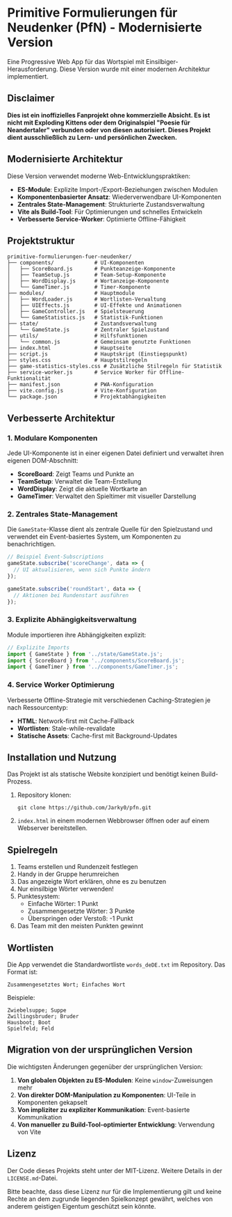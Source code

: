 # Primitive Formulierungen für Neudenker (PfN) - Modernisierte Version

Eine Progressive Web App für das Wortspiel mit Einsilbiger-Herausforderung. Diese Version wurde mit einer modernen Architektur implementiert.

## Disclaimer

**Dies ist ein inoffizielles Fanprojekt ohne kommerzielle Absicht. Es ist nicht mit Exploding Kittens oder dem Originalspiel "Poesie für Neandertaler" verbunden oder von diesen autorisiert. Dieses Projekt dient ausschließlich zu Lern- und persönlichen Zwecken.**

## Modernisierte Architektur

Diese Version verwendet moderne Web-Entwicklungspraktiken:

- **ES-Module**: Explizite Import-/Export-Beziehungen zwischen Modulen
- **Komponentenbasierter Ansatz**: Wiederverwendbare UI-Komponenten
- **Zentrales State-Management**: Strukturierte Zustandsverwaltung
- **Vite als Build-Tool**: Für Optimierungen und schnelles Entwickeln
- **Verbesserte Service-Worker**: Optimierte Offline-Fähigkeit

## Projektstruktur

```
primitive-formulierungen-fuer-neudenker/
├── components/             # UI-Komponenten
│   ├── ScoreBoard.js       # Punkteanzeige-Komponente
│   ├── TeamSetup.js        # Team-Setup-Komponente
│   ├── WordDisplay.js      # Wortanzeige-Komponente
│   └── GameTimer.js        # Timer-Komponente
├── modules/                # Hauptmodule
│   ├── WordLoader.js       # Wortlisten-Verwaltung
│   ├── UIEffects.js        # UI-Effekte und Animationen
│   ├── GameController.js   # Spielsteuerung
│   └── GameStatistics.js   # Statistik-Funktionen
├── state/                  # Zustandsverwaltung
│   └── GameState.js        # Zentraler Spielzustand
├── utils/                  # Hilfsfunktionen
│   └── common.js           # Gemeinsam genutzte Funktionen
├── index.html              # Hauptseite
├── script.js               # Hauptskript (Einstiegspunkt)
├── styles.css              # Hauptstilregeln
├── game-statistics-styles.css # Zusätzliche Stilregeln für Statistik
├── service-worker.js       # Service Worker für Offline-Funktionalität
├── manifest.json           # PWA-Konfiguration
├── vite.config.js          # Vite-Konfiguration
└── package.json            # Projektabhängigkeiten
```

## Verbesserte Architektur

### 1. Modulare Komponenten

Jede UI-Komponente ist in einer eigenen Datei definiert und verwaltet ihren eigenen DOM-Abschnitt:

- **ScoreBoard**: Zeigt Teams und Punkte an
- **TeamSetup**: Verwaltet die Team-Erstellung
- **WordDisplay**: Zeigt die aktuelle Wortkarte an
- **GameTimer**: Verwaltet den Spieltimer mit visueller Darstellung

### 2. Zentrales State-Management

Die `GameState`-Klasse dient als zentrale Quelle für den Spielzustand und verwendet ein Event-basiertes System, um Komponenten zu benachrichtigen.

```javascript
// Beispiel Event-Subscriptions
gameState.subscribe('scoreChange', data => {
  // UI aktualisieren, wenn sich Punkte ändern
});

gameState.subscribe('roundStart', data => {
  // Aktionen bei Rundenstart ausführen
});
```

### 3. Explizite Abhängigkeitsverwaltung

Module importieren ihre Abhängigkeiten explizit:

```javascript
// Explizite Imports
import { GameState } from '../state/GameState.js';
import { ScoreBoard } from '../components/ScoreBoard.js';
import { GameTimer } from '../components/GameTimer.js';
```

### 4. Service Worker Optimierung

Verbesserte Offline-Strategie mit verschiedenen Caching-Strategien je nach Ressourcentyp:

- **HTML**: Network-first mit Cache-Fallback
- **Wortlisten**: Stale-while-revalidate
- **Statische Assets**: Cache-first mit Background-Updates

## Installation und Nutzung

Das Projekt ist als statische Website konzipiert und benötigt keinen Build-Prozess.

1. Repository klonen:
   ```
   git clone https://github.com/Jarky0/pfn.git
   ```

2. `index.html` in einem modernen Webbrowser öffnen oder auf einem Webserver bereitstellen.

## Spielregeln

1. Teams erstellen und Rundenzeit festlegen
2. Handy in der Gruppe herumreichen
3. Das angezeigte Wort erklären, ohne es zu benutzen
4. Nur einsilbige Wörter verwenden!
5. Punktesystem:
   - Einfache Wörter: 1 Punkt
   - Zusammengesetzte Wörter: 3 Punkte
   - Überspringen oder Verstoß: -1 Punkt
6. Das Team mit den meisten Punkten gewinnt

## Wortlisten

Die App verwendet die Standardwortliste `words_deDE.txt` im Repository. Das Format ist:

```
Zusammengesetztes Wort; Einfaches Wort
```

Beispiele:

```
Zwiebelsuppe; Suppe
Zwillingsbruder; Bruder
Hausboot; Boot
Spielfeld; Feld
```

## Migration von der ursprünglichen Version

Die wichtigsten Änderungen gegenüber der ursprünglichen Version:

1. **Von globalen Objekten zu ES-Modulen**: Keine `window`-Zuweisungen mehr
2. **Von direkter DOM-Manipulation zu Komponenten**: UI-Teile in Komponenten gekapselt
3. **Von impliziter zu expliziter Kommunikation**: Event-basierte Kommunikation
4. **Von manueller zu Build-Tool-optimierter Entwicklung**: Verwendung von Vite

## Lizenz

Der Code dieses Projekts steht unter der MIT-Lizenz. Weitere Details in der `LICENSE.md`-Datei.

Bitte beachte, dass diese Lizenz nur für die Implementierung gilt und keine Rechte an dem zugrunde liegenden Spielkonzept gewährt, welches von anderem geistigen Eigentum geschützt sein könnte.
